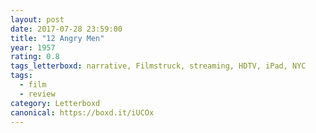 ```yaml
---
layout: post 
date: 2017-07-28 23:59:00
title: "12 Angry Men"
year: 1957
rating: 0.8
tags_letterboxd: narrative, Filmstruck, streaming, HDTV, iPad, NYC
tags:
  - film
  - review
category: Letterboxd
canonical: https://boxd.it/iUCOx
---
```

